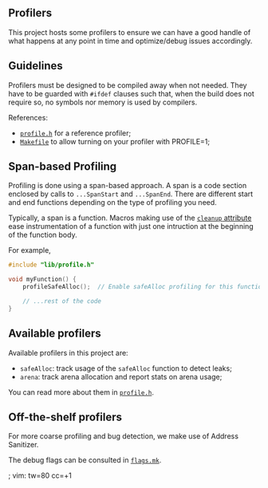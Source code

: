 Profilers
---

This project hosts some profilers to ensure we can have a good handle of what
happens at any point in time and optimize/debug issues accordingly.

## Guidelines

Profilers must be designed to be compiled away when not needed. They have to be
guarded with `#ifdef` clauses such that, when the build does not require so, no
symbols nor memory is used by compilers.

References:
  - [`profile.h`](../lib/profile.h) for a reference profiler;
  - [`Makefile`](../Makefile) to allow turning on your profiler with PROFILE=1;

## Span-based Profiling

Profiling is done using a span-based approach. A span is a code section enclosed
by calls to `...SpanStart` and `...SpanEnd`. There are different start and end
functions depending on the type of profiling you need.

Typically, a span is a function. Macros making use of the [`cleanup`
attribute](https://gcc.gnu.org/onlinedocs/gcc/Common-Variable-Attributes.html)
ease instrumentation of a function with just one intruction at the beginning of
the function body.

For example,
```c
#include "lib/profile.h"

void myFunction() {
    profileSafeAlloc();  // Enable safeAlloc profiling for this function

    // ...rest of the code
}
```

## Available profilers

Available profilers in this project are:

* `safeAlloc`: track usage of the `safeAlloc` function to detect leaks;
* `arena`: track arena allocation and report stats on arena usage;

You can read more about them in [`profile.h`](..lib/profile.h).

## Off-the-shelf profilers

For more coarse profiling and bug detection, we make use of Address Sanitizer.

The debug flags can be consulted in [`flags.mk`](../flags.mk).

; vim: tw=80 cc=+1
